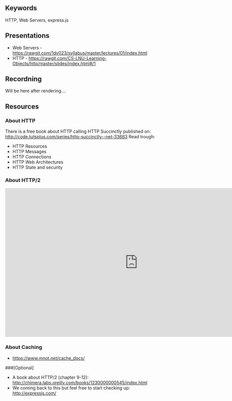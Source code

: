 ## Keywords
HTTP, Web Servers, express.js

## Presentations
* Web Servers - https://rawgit.com/1dv023/syllabus/master/lectures/01/index.html
* HTTP - https://rawgit.com/CS-LNU-Learning-Objects/http/master/slides/index.html#/1

## Recordning
Will be here after rendering....


## Resources

### About HTTP
There is a free book about HTTP calling HTTP Succinctly published on:
http://code.tutsplus.com/series/http-succinctly--net-33683
Read trough:
* HTTP Resources
* HTTP Messages
* HTTP Connections
* HTTP Web Architectures
* HTTP State and security

### About HTTP/2
<iframe width="854" height="480" src="https://www.youtube.com/embed/yURLTwZ3ehk" frameborder="0" allowfullscreen></iframe>

### About Caching
* https://www.mnot.net/cache_docs/

###[Optional]
* A book about HTTP/2 (chapter 9-12): http://chimera.labs.oreilly.com/books/1230000000545/index.html
* We coming back to this but feel free to start checking up: http://expressjs.com/
